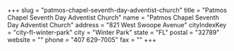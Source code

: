 +++
slug = "patmos-chapel-seventh-day-adventist-church"
title = "Patmos Chapel Seventh Day Adventist Church"
name = "Patmos Chapel Seventh Day Adventist Church"
address = "821 West Swoope Avenue"
cityIndexKey = "city-fl-winter-park"
city = "Winter Park"
state = "FL"
postal = "32789"
website = ""
phone = "407 629-7005"
fax = ""
+++
